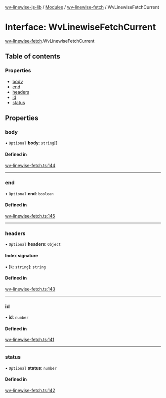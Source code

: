 [wv-linewise-js-lib](../README.md) / [Modules](../modules.md) / [wv-linewise-fetch](../modules/wv_linewise_fetch.md) / WvLinewiseFetchCurrent

# Interface: WvLinewiseFetchCurrent

[wv-linewise-fetch](../modules/wv_linewise_fetch.md).WvLinewiseFetchCurrent

## Table of contents

### Properties

- [body](wv_linewise_fetch.WvLinewiseFetchCurrent.md#body)
- [end](wv_linewise_fetch.WvLinewiseFetchCurrent.md#end)
- [headers](wv_linewise_fetch.WvLinewiseFetchCurrent.md#headers)
- [id](wv_linewise_fetch.WvLinewiseFetchCurrent.md#id)
- [status](wv_linewise_fetch.WvLinewiseFetchCurrent.md#status)

## Properties

### body

• `Optional` **body**: `string`[]

#### Defined in

[wv-linewise-fetch.ts:144](https://github.com/forbesmyester/wv-linewise/blob/2999a94/js-lib/src/wv-linewise-fetch.ts#L144)

___

### end

• `Optional` **end**: `boolean`

#### Defined in

[wv-linewise-fetch.ts:145](https://github.com/forbesmyester/wv-linewise/blob/2999a94/js-lib/src/wv-linewise-fetch.ts#L145)

___

### headers

• `Optional` **headers**: `Object`

#### Index signature

▪ [k: `string`]: `string`

#### Defined in

[wv-linewise-fetch.ts:143](https://github.com/forbesmyester/wv-linewise/blob/2999a94/js-lib/src/wv-linewise-fetch.ts#L143)

___

### id

• **id**: `number`

#### Defined in

[wv-linewise-fetch.ts:141](https://github.com/forbesmyester/wv-linewise/blob/2999a94/js-lib/src/wv-linewise-fetch.ts#L141)

___

### status

• `Optional` **status**: `number`

#### Defined in

[wv-linewise-fetch.ts:142](https://github.com/forbesmyester/wv-linewise/blob/2999a94/js-lib/src/wv-linewise-fetch.ts#L142)
